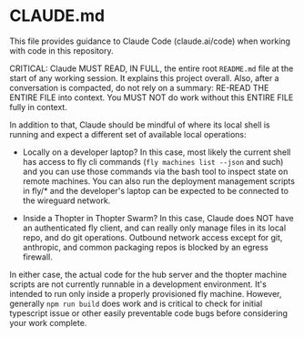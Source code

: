 # CLAUDE.md

This file provides guidance to Claude Code (claude.ai/code) when working with
code in this repository.

CRITICAL: Claude MUST READ, IN FULL, the entire root `README.md` file at the
start of any working session. It explains this project overall. Also, after a
conversation is compacted, do not rely on a summary: RE-READ THE ENTIRE FILE
into context. You MUST NOT do work without this ENTIRE FILE fully in context.

In addition to that, Claude should be mindful of where its local shell is
running and expect a different set of available local operations:

- Locally on a developer laptop? In this case, most likely the current shell
  has access to fly cli commands (`fly machines list --json` and such) and you
  can use those commands via the bash tool to inspect state on remote machines.
  You can also run the deployment management scripts in fly/* and the
  developer's laptop can be expected to be connected to the wireguard network.

- Inside a Thopter in Thopter Swarm? In this case, Claude does NOT have an
  authenticated fly client, and can really only manage files in its local repo,
  and do git operations. Outbound network access except for git, anthropic, and
  common packaging repos is blocked by an egress firewall.

In either case, the actual code for the hub server and the thopter machine
scripts are not currently runnable in a development environment. It's intended
to run only inside a properly provisioned fly machine. However, generally `npm
run build` does work and is critical to check for initial typescript issue or
other easily preventable code bugs before considering your work complete.

